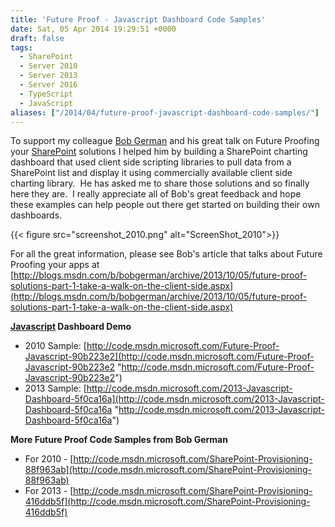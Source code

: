 ```yaml
---
title: 'Future Proof - Javascript Dashboard Code Samples'
date: Sat, 05 Apr 2014 19:29:51 +0000
draft: false
tags: 
  - SharePoint
  - Server 2010
  - Server 2013
  - Server 2016
  - TypeScript
  - JavaScript
aliases: ["/2014/04/future-proof-javascript-dashboard-code-samples/"]
---
```


To support my colleague [Bob German](http://blogs.msdn.com/b/bobgerman/ "Bob German") and his great talk on Future Proofing your [SharePoint](http://sharepoint.microsoft.com "Microsoft SharePoint") solutions I helped him by building a SharePoint charting dashboard that used client side scripting libraries to pull data from a SharePoint list and display it using commercially available client side charting library.  He has asked me to share those solutions and so finally here they are.  I really appreciate all of Bob's great feedback and hope these examples can help people out there get started on building their own dashboards.

{{< figure src="screenshot_2010.png" alt="ScreenShot_2010">}}

For all the great information, please see Bob's article that talks about Future Proofing your apps at [http://blogs.msdn.com/b/bobgerman/archive/2013/10/05/future-proof-solutions-part-1-take-a-walk-on-the-client-side.aspx](http://blogs.msdn.com/b/bobgerman/archive/2013/10/05/future-proof-solutions-part-1-take-a-walk-on-the-client-side.aspx)

**[Javascript](http://en.wikipedia.org/wiki/JavaScript "JavaScript") Dashboard Demo**

* 2010 Sample: [http://code.msdn.microsoft.com/Future-Proof-Javascript-90b223e2](http://code.msdn.microsoft.com/Future-Proof-Javascript-90b223e2 "http://code.msdn.microsoft.com/Future-Proof-Javascript-90b223e2")
* 2013 Sample: [http://code.msdn.microsoft.com/2013-Javascript-Dashboard-5f0ca16a](http://code.msdn.microsoft.com/2013-Javascript-Dashboard-5f0ca16a "http://code.msdn.microsoft.com/2013-Javascript-Dashboard-5f0ca16a")

**More Future Proof Code Samples from Bob German**

* For 2010 - [http://code.msdn.microsoft.com/SharePoint-Provisioning-88f963ab](http://code.msdn.microsoft.com/SharePoint-Provisioning-88f963ab)
* For 2013 - [http://code.msdn.microsoft.com/SharePoint-Provisioning-416ddb5f](http://code.msdn.microsoft.com/SharePoint-Provisioning-416ddb5f)
